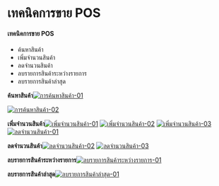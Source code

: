# เทคนิคการขาย POS

#### **เทคนิคการขาย POS**

  * ค้นหาสินค้า
  * เพิ่มจำนวนสินค้า
  * ลดจำนวนสินค้า
  * ลบรายการสินค้าระหว่างรายการ
  * ลบรายการสินค้าล่าสุด



**ค้นหาสินค้า**[![การค้นหาสินค้า-01](/images/การค้นหาสินค้า-01.jpg)](/images/การค้นหาสินค้า-01.jpg)

[![การค้นหาสินค้า-02](/images/การค้นหาสินค้า-02.jpg)](/images/การค้นหาสินค้า-02.jpg)



**เพิ่มจำนวนสินค้า**[![เพิ่มจำนวนสินค้า-01](/images/เพิ่มจำนวนสินค้า-01.jpg)](/images/เพิ่มจำนวนสินค้า-01.jpg)
[![เพิ่มจำนวนสินค้า-02](/images/เพิ่มจำนวนสินค้า-02.jpg)](/images/เพิ่มจำนวนสินค้า-02.jpg)
[![เพิ่มจำนวนสินค้า-03](/images/เพิ่มจำนวนสินค้า-03.jpg)](/images/เพิ่มจำนวนสินค้า-03.jpg)
[![ลดจำนวนสินค้า-01](/images/ลดจำนวนสินค้า-01.jpg)](/images/ลดจำนวนสินค้า-01.jpg)



**ลดจำนวนสินค้า**[![ลดจำนวนสินค้า-02](/images/ลดจำนวนสินค้า-02.jpg)](/images/ลดจำนวนสินค้า-02.jpg)
[![ลดจำนวนสินค้า-03](/images/ลดจำนวนสินค้า-03.jpg)](/images/ลดจำนวนสินค้า-03.jpg)



**ลบรายการสินค้าระหว่างรายการ**[![ลบรายการสินค้าระหว่างรายการ-01](/images/ลบรายการสินค้าระหว่างรายการ-01.jpg)](/images/ลบรายการสินค้าระหว่างรายการ-01.jpg)



**ลบรายการสินค้าล่าสุด**[![ลบรายการสินค้าล่าสุด-01](/images/ลบรายการสินค้าล่าสุด-01.jpg)](/images/ลบรายการสินค้าล่าสุด-01.jpg)







